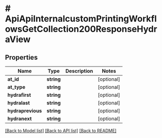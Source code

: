 # # ApiApiInternalcustomPrintingWorkflowsGetCollection200ResponseHydraView

## Properties

Name | Type | Description | Notes
------------ | ------------- | ------------- | -------------
**at_id** | **string** |  | [optional]
**at_type** | **string** |  | [optional]
**hydrafirst** | **string** |  | [optional]
**hydralast** | **string** |  | [optional]
**hydraprevious** | **string** |  | [optional]
**hydranext** | **string** |  | [optional]

[[Back to Model list]](../../README.md#models) [[Back to API list]](../../README.md#endpoints) [[Back to README]](../../README.md)
